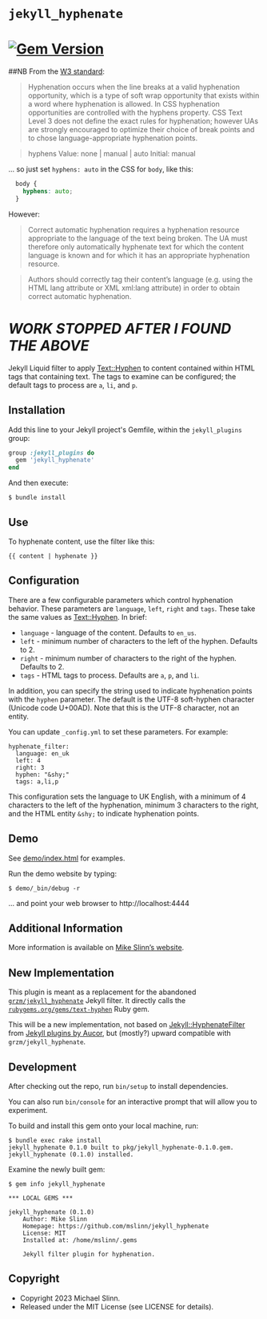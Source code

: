 # `jekyll_hyphenate`
[![Gem Version](https://badge.fury.io/rb/jekyll_hyphenate.svg)](https://badge.fury.io/rb/jekyll_hyphenate)
===========

##NB
From the [W3 standard](https://www.w3.org/TR/css-text-3/#hyphenation):

> Hyphenation occurs when the line breaks at a valid hyphenation opportunity, which is a type of soft wrap opportunity that exists within a word where hyphenation is allowed. In CSS hyphenation opportunities are controlled with the hyphens property. CSS Text Level 3 does not define the exact rules for hyphenation; however UAs are strongly encouraged to optimize their choice of break points and to chose language-appropriate hyphenation points.

> hyphens
Value:	none | manual | auto
Initial:	manual

... so just set `hyphens: auto` in the CSS for `body`, like this:

```css
  body {
    hyphens: auto;
  }
```

However:

> Correct automatic hyphenation requires a hyphenation resource appropriate to the language of the text being broken. The UA must therefore only automatically hyphenate text for which the content language is known and for which it has an appropriate hyphenation resource.

> Authors should correctly tag their content’s language (e.g. using the HTML lang attribute or XML xml:lang attribute) in order to obtain correct automatic hyphenation.


# *WORK STOPPED AFTER I FOUND THE ABOVE*

Jekyll Liquid filter to apply [Text::Hyphen][] to content
contained within HTML tags that containing text.
The tags to examine can be configured;
the default tags to process are `a`, `li`, and `p`.


## Installation

Add this line to your Jekyll project's Gemfile, within the `jekyll_plugins` group:

```ruby
group :jekyll_plugins do
  gem 'jekyll_hyphenate'
end
```

And then execute:

    $ bundle install


## Use

To hyphenate content, use the filter like this:

    {{ content | hyphenate }}


## Configuration

There are a few configurable parameters which control hyphenation behavior.
These parameters are `language`, `left`, `right` and `tags`. These take the same
values as [Text::Hyphen][]. In brief:

 * `language` - language of the content. Defaults to `en_us`.
 * `left` - minimum number of characters to the left of the hyphen.
   Defaults to 2.
 * `right` - minimum number of characters to the right of the hyphen.
   Defaults to 2.
* `tags` - HTML tags to process. Defaults are `a`, `p`, and `li`.

In addition, you can specify the string used to indicate hyphenation points
with the `hyphen` parameter. The default is the UTF-8 soft-hyphen character
(Unicode code U+00AD). Note that this is the UTF-8 character, not an entity.

You can update `_config.yml` to set these parameters. For example:

    hyphenate_filter:
      language: en_uk
      left: 4
      right: 3
      hyphen: "&shy;"
      tags: a,li,p

This configuration sets the language to UK English, with a minimum of 4
characters to the left of the hyphenation, minimum 3 characters to the right,
and the HTML entity `&shy;` to indicate hyphenation points.


## Demo
[text::hyphen]: https://github.com/halostatue/text-hyphen

See [demo/index.html](demo/index.html) for examples.

Run the demo website by typing:
```shell
$ demo/_bin/debug -r
```
... and point your web browser to http://localhost:4444


## Additional Information
More information is available on
[Mike Slinn&rsquo;s website](https://www.mslinn.com/blog/2020/10/03/jekyll-plugins.html).


## New Implementation
This plugin is meant as a replacement for the abandoned [`grzm/jekyll_hyphenate`](http://github.com/grzm/jekyll_hyphenate) Jekyll filter.
It directly calls the [`rubygems.org/gems/text-hyphen`](https://rubygems.org/gems/text-hyphen) Ruby gem.

This will be a new implementation,
not based on [Jekyll::HyphenateFilter](https://github.com/aucor/jekyll-plugins/blob/master/hyphenate.rb) from [Jekyll plugins by Aucor](https://github.com/aucor/jekyll-plugins),
but (mostly?) upward compatible with `grzm/jekyll_hyphenate`.


## Development
After checking out the repo, run `bin/setup` to install dependencies.

You can also run `bin/console` for an interactive prompt that will allow you to experiment.


To build and install this gem onto your local machine, run:
```shell
$ bundle exec rake install
jekyll_hyphenate 0.1.0 built to pkg/jekyll_hyphenate-0.1.0.gem.
jekyll_hyphenate (0.1.0) installed.
```

Examine the newly built gem:
```shell
$ gem info jekyll_hyphenate

*** LOCAL GEMS ***

jekyll_hyphenate (0.1.0)
    Author: Mike Slinn
    Homepage: https://github.com/mslinn/jekyll_hyphenate
    License: MIT
    Installed at: /home/mslinn/.gems

    Jekyll filter plugin for hyphenation.
```


## Copyright

- Copyright 2023 Michael Slinn.
- Released under the MIT License (see LICENSE for details).
